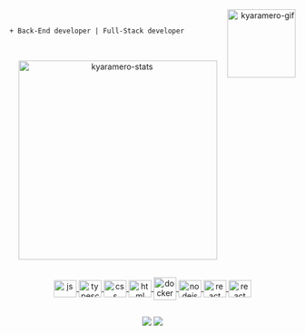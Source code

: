 <div align="right"> <img align="right" width="120" src="https://i.ibb.co/vkXKFvc/ezgif-7-926060e06a.png" alt="kyaramero-gif"></div>
<br>

```
+ Back-End developer | Full-Stack developer
```
<br>
<p align="left">
  <a href="https://github-readme-stats.vercel.app/api/pin/?username=damattag&repo=github-readme-stats">
</p>


<div align="center">
  
<img src="https://github-readme-stats.vercel.app/api?username=damattag&theme=transparent" width="350px" alt="kyaramero-stats">
</div>

<br>

<p align="center">
  <img align="center" width="40" height="30" src="https://cdn.jsdelivr.net/gh/devicons/devicon/icons/javascript/javascript-plain.svg" alt="js">
  <img align="center" width="40" height="30" src="https://cdn.jsdelivr.net/gh/devicons/devicon/icons/typescript/typescript-plain.svg" alt="typescript">
  <img align="center" width="40" height="30" src="https://cdn.jsdelivr.net/gh/devicons/devicon/icons/css3/css3-original.svg" alt="css">
  <img align="center" width="40" height="30" src="https://cdn.jsdelivr.net/gh/devicons/devicon/icons/html5/html5-original.svg" alt="html">
  <img align="center" width="40" height="40" src="https://cdn.jsdelivr.net/gh/devicons/devicon/icons/docker/docker-original.svg" alt="docker">
  <img align="center" width="40" height="30" src="https://cdn.jsdelivr.net/gh/devicons/devicon/icons/nodejs/nodejs-original.svg" alt="nodejs">
  <img align="center" width="40" height="30" src="https://cdn.jsdelivr.net/gh/devicons/devicon/icons/react/react-original.svg" alt="react">
  <img align="center" width="40" height="30" src="https://cdn.jsdelivr.net/gh/devicons/devicon/icons/nextjs/nextjs-original.svg" alt="react">
  </p>
  
  ##
  
<p align="center">
  <a href="mailto:guilherme.pdamatta@gmail.com"><img src="https://img.shields.io/badge/Gmail-D14836?style=for-the-badge&logo=gmail&logoColor=white"></a>
  <a href="https://www.linkedin.com/in/guilherme-da-matta/"><img src="https://img.shields.io/badge/LinkedIn-0077B5?style=for-the-badge&logo=linkedin&logoColor=white"></a>
</p>
